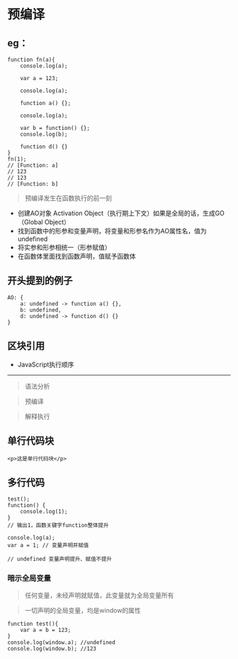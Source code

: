 # 预编译

## eg：
```
function fn(a){
    console.log(a);

    var a = 123;
    
    console.log(a);
    
    function a() {};
    
    console.log(a);
    
    var b = function() {};
    console.log(b);
    
    function d() {}
} 
fn(1);
// [Function: a]
// 123
// 123
// [Function: b]
```
> 预编译发生在函数执行的前一刻
* 创建AO对象 Activation Object（执行期上下文）如果是全局的话，生成GO（Global Object）
* 找到函数中的形参和变量声明，将变量和形参名作为AO属性名，值为undefined
* 将实参和形参相统一（形参赋值）
* 在函数体里面找到函数声明，值赋予函数体
## 开头提到的例子

```
AO: {
    a: undefined -> function a() {},
    b: undefined,
    d: undefined -> function d() {}
}
```
## 区块引用
* JavaScript执行顺序
************************
> 语法分析

> 预编译

> 解释执行
    
## 单行代码块

`<p>这是单行代码块</p>`

## 多行代码
```
test();
function() {
    console.log(1);
}
// 输出1，函数关键字function整体提升
```

```
console.log(a);
var a = 1; // 变量声明并赋值

// undefined 变量声明提升、赋值不提升
```

### 暗示全局变量
> 任何变量，未经声明就赋值，此变量就为全局变量所有

> 一切声明的全局变量，均是window的属性

```
function test(){
    var a = b = 123;
}
console.log(window.a); //undefined
console.log(window.b); //123
```
